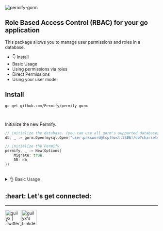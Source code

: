 
![permify-gorm](https://user-images.githubusercontent.com/39353278/157410086-42e02752-d5a9-4c64-bdc3-d3a203a247d7.png)

## Role Based Access Control (RBAC) for your go application

This package allows you to manage user permissions and roles in a database.

- 👇 Install
- Basic Usage
- Using permissions via roles
- Direct Permissions
- Using your user model

## Install

```shell
go get github.com/Permify/permify-gorm
```

<br>

Initialize the new Permify.

```go
// initialize the database. (you can use all gorm's supported databases)
db, _ := gorm.Open(mysql.Open("user:password@tcp(host:3306)/db?charset=utf8&parseTime=True&loc=Local"), &gorm.Config{})

// initialize the Permify
permify, _ := New(Options{
	Migrate: true,
	DB: db,
})
```

<br>

<details>
<summary>👌 Basic Usage</summary>

This package allows users to be associated with permissions and roles. Each role is associated with multiple permissions.

```go
// role
err := permify.CreateRole("admin", "role description")

// permission
err := permify.CreatePermission("edit user details", "")
```

A permission or permissions can be added to a role using this method in different ways:

```go
err := permify.AddPermissionsToRole(1, "edit user details")
// or
err := permify.AddPermissionsToRole("admin", []string{"edit user details", "create contact"})
// or
err := permify.AddPermissionsToRole("admin", []uint{1, 3})
```

</details>


<h2 align="left">:heart: Let's get connected:</h2>

----

<p align="left">
<a href="https://twitter.com/GetPermify">
  <img alt="guilyx | Twitter" width="50px" src="https://user-images.githubusercontent.com/43545812/144034996-602b144a-16e1-41cc-99e7-c6040b20dcaf.png"/>
</a>
<a href="https://www.linkedin.com/in/permifyco">
  <img alt="guilyx's LinkdeIN" width="50px" src="https://user-images.githubusercontent.com/43545812/144035037-0f415fc7-9f96-4517-a370-ccc6e78a714b.png" />
</a>
</p>


[comment]: <> (![permify-gorm-draw-sql]&#40;https://user-images.githubusercontent.com/39353278/157461050-0a146e7c-9ba7-4956-90a9-4720190a2c82.png&#41;)

